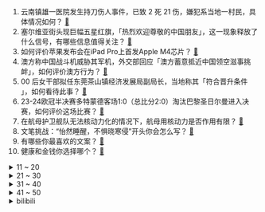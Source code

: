 1. 云南镇雄一医院发生持刀伤人事件，已致 2 死 21 伤，嫌犯系当地一村民，具体情况如何？ [:link:](https://www.zhihu.com/question/655233854)
2. 塞尔维亚街头现巨幅五星红旗，「热烈欢迎尊敬的中国朋友」，这一现象释放了什么信号，有哪些信息值得关注？ [:link:](https://www.zhihu.com/question/655160434)
3. 如何评价苹果发布会在iPad Pro上首发Apple M4芯片？ [:link:](https://www.zhihu.com/question/655276381)
4. 澳方称中国战斗机威胁其军机，外交部回应「澳方蓄意抵近中国领空滋事挑衅」，如何评价澳方行为？ [:link:](https://www.zhihu.com/question/655242590)
5. 00 后女干部拟任东莞茶山镇经济发展局副局长，当地称其「符合晋升条件 」，如何看待此事？ [:link:](https://www.zhihu.com/question/655233703)
6. 23-24欧冠半决赛多特蒙德客场1:0（总比分2:0）淘汰巴黎圣日尔曼进入决赛，如何评价这场比赛？ [:link:](https://www.zhihu.com/question/655285524)
7. 在航母护卫舰队无法核动力化的情况下，航母用核动力是否作用有限？ [:link:](https://www.zhihu.com/question/654937132)
8. 文笔挑战：“怡然睡醒，不惧晓寒侵”开头你会怎么写？ [:link:](https://www.zhihu.com/question/655176052)
9. 有哪些你最喜欢的文案？ [:link:](https://www.zhihu.com/question/655099665)
10. 健康和金钱你选择哪个？ [:link:](https://www.zhihu.com/question/654928727)
<details>
<summary>11 ~ 20</summary>

11. 在编老师，婆婆车祸瘫痪，老公是辅警，我和老公谁该辞职带孩子吗？ [:link:](https://www.zhihu.com/question/654796206)
12. 百度副总裁璩静谈管人引争议，称「员工闹分手提离职我秒批！为什么要考虑员工的家庭」，如何看待这一做法？ [:link:](https://www.zhihu.com/question/655203171)
13. 4 年亏损近百亿，赛力斯今年一季度扭亏为盈，问界车型销量贡献度超九成，哪些信息值得关注？ [:link:](https://www.zhihu.com/question/655212254)
14. 德外长称不排除德国海军护卫舰从明天开始穿越台湾海峡，外交部回应，哪些信息值得关注？ [:link:](https://www.zhihu.com/question/655218058)
15. 考研名师汤家凤免单数学题出了个送分题却难倒众人遭吐槽，其回应称「怎么还有脸笑」，题目难度究竟有多大？ [:link:](https://www.zhihu.com/question/655210515)
16. 《庆余年》即将回归，原著中哪些角色和剧情让人意难平？ [:link:](https://www.zhihu.com/question/655233893)
17. 为什么大家对雷军的评价这么高？ [:link:](https://www.zhihu.com/question/651246802)
18. 鸿蒙智行全系 4 月蝉联新势力销量冠军，全系交付新车 29632 辆，，哪些信息值得关注？ [:link:](https://www.zhihu.com/question/655103309)
19. 为给爸爸攒心脏手术费，小伙月薪 4000 三年攒 13 万救爸爸，你怎么看？ [:link:](https://www.zhihu.com/question/655144941)
20. 一旦以色列全面入侵拉法和约旦河西岸，埃及、黎巴嫩和约旦进行地面军事干涉的可能性有多大？ [:link:](https://www.zhihu.com/question/654418133)
</details>
<details>
<summary>21 ~ 30</summary>

21. 嫦娥六号去月球快速挖土返回，为什么这次登月不携带月球车呢？ [:link:](https://www.zhihu.com/question/654850512)
22. 中国乒协公示巴黎奥运会乒乓球男单及混双名单，王楚钦巴黎三项女单名单难产中，你怎么看？跟你预期一样吗？ [:link:](https://www.zhihu.com/question/655208081)
23. 跑步调整呼吸的方法有什么？ [:link:](https://www.zhihu.com/question/654728836)
24. 黄金狂飙，钻石崩了，原因分别是什么？给相关行业带来了哪些影响？ [:link:](https://www.zhihu.com/question/655199129)
25. 为什么大学里上课几乎没几个人听课? [:link:](https://www.zhihu.com/question/453139394)
26. 为什么不建议普通人买股票？ [:link:](https://www.zhihu.com/question/641469564)
27. 5 月 7 日苹果举行新品发布会，有哪些亮点值得关注？ [:link:](https://www.zhihu.com/question/655210702)
28. 洗烘套装进化到什么程度，才算是彻底解决了家庭洗衣的问题? [:link:](https://www.zhihu.com/question/655133178)
29. 你有什么值得分享的文案吗？ [:link:](https://www.zhihu.com/question/655034934)
30. 2024 季中冠军赛TL VS TES，如何评价这场比赛？ [:link:](https://www.zhihu.com/question/655240932)
</details>
<details>
<summary>31 ~ 40</summary>

31. 为何萧炎都升四星斗尊了还在用八极崩？ [:link:](https://www.zhihu.com/question/653829119)
32. 为什么很多人对游戏的“消耗品”都会有“能省就省”的囤积癖好？ [:link:](https://www.zhihu.com/question/653001443)
33. 在大学，一个人真的很丢人吗？ [:link:](https://www.zhihu.com/question/654822740)
34. 五一假期国内旅游出游2.95亿人次，游客花费共1668.9亿元，哪些信息值得关注？这个假期你去哪了？ [:link:](https://www.zhihu.com/question/655122102)
35. 交易中有哪些第一性原理？ [:link:](https://www.zhihu.com/question/654901298)
36. 《原神》中有哪些好用的跑图角色值得推荐？ [:link:](https://www.zhihu.com/question/655092884)
37. 如果世界末日以全球高温的形式出现，那应如何自救？ [:link:](https://www.zhihu.com/question/543093974)
38. 如何看待哈马斯领导人宣布同意停火方案，是什么原因让哈马斯同意停火？巴以双方能实现真正停火吗？ [:link:](https://www.zhihu.com/question/655185645)
39. 如何看待 5 月 7 日苹果发布 ApplePencil Pro？该产品有何亮点？ [:link:](https://www.zhihu.com/question/655277332)
40. 中法发布关于中东局势的联合声明，呼吁各方在奥运会期间休战，还有哪些信息值得关注？ [:link:](https://www.zhihu.com/question/655221347)
</details>
<details>
<summary>41 ~ 50</summary>

41. 16-17世纪的战阵中火枪兵在敌人骑兵/近战步兵接近时如何应对？ [:link:](https://www.zhihu.com/question/654777800)
42. 苹果首次推出 11 英寸和 13 英寸 iPad Air，配备 M2 芯片，有何亮点？你会考虑入手吗？ [:link:](https://www.zhihu.com/question/655276185)
43. ASPLOS 2024有哪些值得关注的论文？ [:link:](https://www.zhihu.com/question/629886104)
44. 究竟是谈钱伤感情还是谈感情伤钱？ [:link:](https://www.zhihu.com/question/35490984)
45. 苹果M4芯片发布，10核CPU+10核GPU，2024款iPad Pro首搭，还有哪些信息值得关注？ [:link:](https://www.zhihu.com/question/655277608)
46. 如何看待 DeepSeek 发布的 MoE 大模型 DeepSeek-V2？ [:link:](https://www.zhihu.com/question/655172528)
47. 为什么多姑娘活的好好的，尤二姐却被舆论杀死? [:link:](https://www.zhihu.com/question/564862237)
48. 有没有一张照片捕捉到你家猫认真观察的瞬间？ [:link:](https://www.zhihu.com/question/650233844)
49. 高空高速战机为何不再为主流了？ [:link:](https://www.zhihu.com/question/49222927)
50. 在《崩坏星穹铁道》中仙舟的十王司、天舶司、太卜司哪个部门值得去工作？ [:link:](https://www.zhihu.com/question/655052528)
</details><details>
<summary>bilibili</summary>

</details>